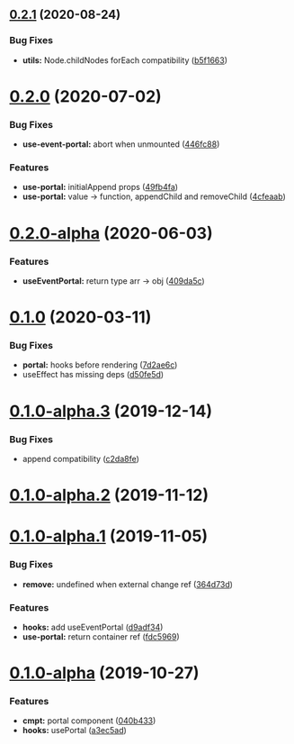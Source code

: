 ## [0.2.1](https://github.com/react-cmpt/use-portal/compare/v0.2.0...v0.2.1) (2020-08-24)


### Bug Fixes

* **utils:**  Node.childNodes forEach compatibility ([b5f1663](https://github.com/react-cmpt/use-portal/commit/b5f16635190de414bc389987af07bdec235fa5ef))


# [0.2.0](https://github.com/react-cmpt/use-portal/compare/v0.2.0-alpha...v0.2.0) (2020-07-02)


### Bug Fixes

* **use-event-portal:**  abort when unmounted ([446fc88](https://github.com/react-cmpt/use-portal/commit/446fc88b7893c443a3bad821602a7a3582ad16c7))


### Features

* **use-portal:** initialAppend props ([49fb4fa](https://github.com/react-cmpt/use-portal/commit/49fb4fa475c161acf1b7f923a59d633ac7e86b5f))
* **use-portal:** value -> function, appendChild and removeChild ([4cfeaab](https://github.com/react-cmpt/use-portal/commit/4cfeaab03c75f1382bff48a2407734dd94dcdfe4))



# [0.2.0-alpha](https://github.com/react-cmpt/use-portal/compare/v0.1.0...v0.2.0-alpha) (2020-06-03)


### Features

* **useEventPortal:** return type arr -> obj ([409da5c](https://github.com/react-cmpt/use-portal/commit/409da5c7da4455597ec3459b48b57d20c119ed8b))



# [0.1.0](https://github.com/react-cmpt/use-portal/compare/v0.1.0-alpha.3...v0.1.0) (2020-03-11)


### Bug Fixes

* **portal:** hooks before rendering ([7d2ae6c](https://github.com/react-cmpt/use-portal/commit/7d2ae6ccf82773fb809f69a1cd050f914793f345))
* useEffect has missing deps ([d50fe5d](https://github.com/react-cmpt/use-portal/commit/d50fe5d2dd4aed150ecbfc9e36e86a6aa5926104))



# [0.1.0-alpha.3](https://github.com/react-cmpt/use-portal/compare/v0.1.0-alpha.2...v0.1.0-alpha.3) (2019-12-14)


### Bug Fixes

* append compatibility ([c2da8fe](https://github.com/react-cmpt/use-portal/commit/c2da8fe7e149d98f6fc797334eafa3c83d911f47))



# [0.1.0-alpha.2](https://github.com/react-cmpt/use-portal/compare/v0.1.0-alpha.1...v0.1.0-alpha.2) (2019-11-12)



# [0.1.0-alpha.1](https://github.com/react-cmpt/use-portal/compare/v0.1.0-alpha...v0.1.0-alpha.1) (2019-11-05)


### Bug Fixes

* **remove:** undefined when external change ref ([364d73d](https://github.com/react-cmpt/use-portal/commit/364d73d366dd555cdb24269c47cc942b9c49c013))


### Features

* **hooks:** add useEventPortal ([d9adf34](https://github.com/react-cmpt/use-portal/commit/d9adf34282e14335e5048cd677f84dd9f4c93a2f))
* **use-portal:** return container ref ([fdc5969](https://github.com/react-cmpt/use-portal/commit/fdc596928d7eb4795244f3f05b21fa9f4dfc3ecb))



# [0.1.0-alpha](https://github.com/react-cmpt/use-portal/compare/a3ec5ad04bd6eb9d411e3811ce5667aede03208d...v0.1.0-alpha) (2019-10-27)


### Features

* **cmpt:** portal component ([040b433](https://github.com/react-cmpt/use-portal/commit/040b4330f60070568fe842b7c45d2af5ed721d9e))
* **hooks:** usePortal ([a3ec5ad](https://github.com/react-cmpt/use-portal/commit/a3ec5ad04bd6eb9d411e3811ce5667aede03208d))



